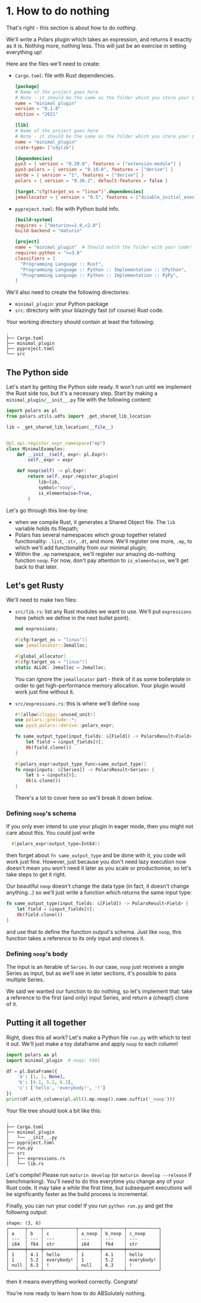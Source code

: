 # 1. How to do nothing

That's right - this section is about how to do _nothing_.

We'll write a Polars plugin which takes an expression, and returns it exactly
as it is. Nothing more, nothing less. This will just be an exercise in setting
everything up!

Here are the files we'll need to create:

- `Cargo.toml`: file with Rust dependencies.

    ```toml
    [package]
    # Name of the project goes here
    # Note - it should be the same as the folder which you store your code in!
    name = "minimal_plugin"
    version = "0.1.0"
    edition = "2021"

    [lib]
    # Name of the project goes here
    # Note - it should be the same as the folder which you store your code in!
    name = "minimal_plugin"
    crate-type= ["cdylib"]

    [dependencies]
    pyo3 = { version = "0.20.0", features = ["extension-module"] }
    pyo3-polars = { version = "0.10.0", features = ["derive"] }
    serde = { version = "1", features = ["derive"] }
    polars = { version = "0.36.2", default-features = false }

    [target.'cfg(target_os = "linux")'.dependencies]
    jemallocator = { version = "0.5", features = ["disable_initial_exec_tls"] } 
    ```

- `pyproject.toml`: file with Python build info.
    ```toml
    [build-system]
    requires = ["maturin>=1.0,<2.0"]
    build-backend = "maturin"

    [project]
    name = "minimal_plugin"  # Should match the folder with your code!
    requires-python = ">=3.8"
    classifiers = [
      "Programming Language :: Rust",
      "Programming Language :: Python :: Implementation :: CPython",
      "Programming Language :: Python :: Implementation :: PyPy",
    ]
    ```

We'll also need to create the following directories:

- `minimal_plugin`: your Python package
- `src`: directory with your blazingly fast (of course) Rust code.

Your working directory should contain at least the following:
```
.
├── Cargo.toml
├── minimal_plugin
├── pyproject.toml
└── src
```

## The Python side

Let's start by getting the Python side ready. It won't run until we
implement the Rust side too, but it's a necessary step.
Start by making a `minimal_plugin/__init__.py` file with the
following content:

``` py
import polars as pl
from polars.utils.udfs import _get_shared_lib_location

lib = _get_shared_lib_location(__file__)


@pl.api.register_expr_namespace("mp")
class MinimalExamples:
    def __init__(self, expr: pl.Expr):
        self._expr = expr

    def noop(self) -> pl.Expr:
        return self._expr.register_plugin(
            lib=lib,
            symbol="noop",
            is_elementwise=True,
        )
```
Let's go through this line-by-line:

- when we compile Rust, it generates a Shared Object file.
  The `lib` variable holds its filepath;
- Polars has several namespaces which group together related
  functionality: `.list`, `.str`, `.dt`, and more. We'll register one
  more, `.mp`, to which we'll add functionality from our minimal
  plugin;
- Within the `.mp` namespace, we'll register our amazing do-nothing
  function `noop`. For now, don't pay attention to `is_elementwise`,
  we'll get back to that later.

## Let's get Rusty

We'll need to make two files:

- `src/lib.rs`: list any Rust modules we want to use. We'll
  put `expressions` here (which we define in the next bullet point).
  
    ```Rust
    mod expressions;

    #[cfg(target_os = "linux")]
    use jemallocator::Jemalloc;

    #[global_allocator]
    #[cfg(target_os = "linux")]
    static ALLOC: Jemalloc = Jemalloc; 
    ```
      
    You can ignore the `jemallocator` part - think of it as some
    boilerplate in order to get high-performance memory allocation.
    Your plugin would work just fine without it.

- `src/expressions.rs`: this is where we'll define `noop`
    ``` rust
    #![allow(clippy::unused_unit)]
    use polars::prelude::*;
    use pyo3_polars::derive::polars_expr;

    fn same_output_type(input_fields: &[Field]) -> PolarsResult<Field> {
        let field = &input_fields[0];
        Ok(field.clone())
    }

    #[polars_expr(output_type_func=same_output_type)]
    fn noop(inputs: &[Series]) -> PolarsResult<Series> {
        let s = &inputs[0];
        Ok(s.clone())
    } 
    ```

    There's a lot to cover here so we'll break it down below.

### Defining `noop`'s schema

If you only ever intend to use your plugin in eager mode, then you might not care about this. You _could_ just write

```Rust
  #[polars_expr(output_type=Int64)]
```
then forget about `fn same_output_type` and be done with it, you code
will work just fine. However, just because you don't need lazy
execution now doesn't mean you won't need it later as you scale or
productionise, so let's take steps to get it right.

Our beautiful `noop` doesn't change the data type (in fact, it doesn't change anything...)
so we'll just write a function which returns the same input type:

```Rust
fn same_output_type(input_fields: &[Field]) -> PolarsResult<Field> {
    let field = &input_fields[0];
    Ok(field.clone())
}
```
and use that to define the function output's schema. Just like
`noop`, this function takes a reference to its only input and
clones it.

### Defining `noop`'s body

The input is an iterable of `Series`. In our case, `noop` just
receives a single Series as input, but as we'll see in later
sections, it's possible to pass multiple Series.

We said we wanted our function to do nothing, so let's implement
that: take a reference to the first (and only) input Series,
and return a (cheap!) clone of it.

## Putting it all together

Right, does this all work? Let's make a Python file `run.py` with which to
test it out. We'll just make a toy dataframe and apply `noop`
to each column!
```python
import polars as pl
import minimal_plugin  # noqa: F401

df = pl.DataFrame({
    'a': [1, 1, None],
    'b': [4.1, 5.2, 6.3],
    'c': ['hello', 'everybody!', '!']
})
print(df.with_columns(pl.all().mp.noop().name.suffix('_noop')))
```

Your file tree should look a bit like this:

```
.
├── Cargo.toml
├── minimal_plugin
│   └── __init__.py
├── pyproject.toml
├── run.py
├── src
│   ├── expressions.rs
│   └── lib.rs
```

Let's compile! Please run `maturin develop` (or `maturin develop --release` if benchmarking).
You'll need to do this everytime you change any of your Rust code.
It may take a while the first time, but subsequent executions will
be significantly faster as the build process is incremental.

Finally, you can run your code! If you run `python run.py` and get
the following output:
```
shape: (3, 6)
┌──────┬─────┬────────────┬────────┬────────┬────────────┐
│ a    ┆ b   ┆ c          ┆ a_noop ┆ b_noop ┆ c_noop     │
│ ---  ┆ --- ┆ ---        ┆ ---    ┆ ---    ┆ ---        │
│ i64  ┆ f64 ┆ str        ┆ i64    ┆ f64    ┆ str        │
╞══════╪═════╪════════════╪════════╪════════╪════════════╡
│ 1    ┆ 4.1 ┆ hello      ┆ 1      ┆ 4.1    ┆ hello      │
│ 1    ┆ 5.2 ┆ everybody! ┆ 1      ┆ 5.2    ┆ everybody! │
│ null ┆ 6.3 ┆ !          ┆ null   ┆ 6.3    ┆ !          │
└──────┴─────┴────────────┴────────┴────────┴────────────┘
```
then it means everything worked correctly. Congrats!

You're now ready to learn how to do ABSolutely nothing.
